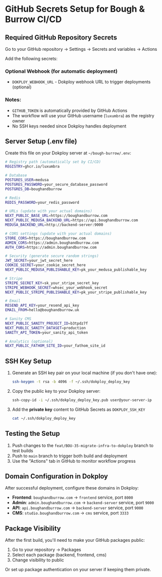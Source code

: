 # GitHub Secrets Setup for Bough & Burrow CI/CD

## Required GitHub Repository Secrets

Go to your GitHub repository → Settings → Secrets and variables → Actions

Add the following secrets:

### Optional Webhook (for automatic deployment)
- `DOKPLOY_WEBHOOK_URL` - Dokploy webhook URL to trigger deployments (optional)

### Notes:
- `GITHUB_TOKEN` is automatically provided by GitHub Actions
- The workflow will use your GitHub username (`luxumbra`) as the registry owner
- No SSH keys needed since Dokploy handles deployment

## Server Setup (.env file)

Create this file on your Dokploy server at `~/bough-burrow/.env`:

```bash
# Registry path (automatically set by CI/CD)
REGISTRY=ghcr.io/luxumbra

# Database
POSTGRES_USER=medusa
POSTGRES_PASSWORD=your_secure_database_password
POSTGRES_DB=boughandburrow

# Redis
REDIS_PASSWORD=your_redis_password

# URLs (update with your actual domains)
NEXT_PUBLIC_BASE_URL=https://boughandburrow.com
NEXT_PUBLIC_MEDUSA_BACKEND_URL=https://api.boughandburrow.com
MEDUSA_BACKEND_URL=http://backend-server:9000

# CORS settings (update with your actual domains)
STORE_CORS=https://boughandburrow.com
ADMIN_CORS=https://admin.boughandburrow.com
AUTH_CORS=https://admin.boughandburrow.com

# Security (generate secure random strings)
JWT_SECRET=your_jwt_secret_here
COOKIE_SECRET=your_cookie_secret_here
NEXT_PUBLIC_MEDUSA_PUBLISHABLE_KEY=pk_your_medusa_publishable_key

# Stripe
STRIPE_SECRET_KEY=sk_your_stripe_secret_key
STRIPE_WEBHOOK_SECRET=whsec_your_webhook_secret
NEXT_PUBLIC_STRIPE_PUBLISHABLE_KEY=pk_your_stripe_publishable_key

# Email
RESEND_API_KEY=your_resend_api_key
EMAIL_FROM=hello@boughandburrow.uk

# Sanity CMS
NEXT_PUBLIC_SANITY_PROJECT_ID=b3tpdz7f
NEXT_PUBLIC_SANITY_DATASET=production
SANITY_API_TOKEN=your_sanity_api_token

# Analytics (optional)
NEXT_PUBLIC_FATHOM_SITE_ID=your_fathom_site_id
```

## SSH Key Setup

1. Generate an SSH key pair on your local machine (if you don't have one):
   ```bash
   ssh-keygen -t rsa -b 4096 -f ~/.ssh/dokploy_deploy_key
   ```

2. Copy the public key to your Dokploy server:
   ```bash
   ssh-copy-id -i ~/.ssh/dokploy_deploy_key.pub user@your-server-ip
   ```

3. Add the **private key** content to GitHub Secrets as `DOKPLOY_SSH_KEY`
   ```bash
   cat ~/.ssh/dokploy_deploy_key
   ```

## Testing the Setup

1. Push changes to the `feat/BOU-35-migrate-infra-to-dokploy` branch to test builds
2. Push to `main` branch to trigger both build and deployment
3. Use the "Actions" tab in GitHub to monitor workflow progress

## Domain Configuration in Dokploy

After successful deployment, configure these domains in Dokploy:

- **Frontend**: `boughandburrow.com` → `frontend` service, port `8000`
- **Admin**: `admin.boughandburrow.com` → `backend-server` service, port `9000`
- **API**: `api.boughandburrow.com` → `backend-server` service, port `9000`
- **CMS**: `studio.boughandburrow.com` → `cms` service, port `3333`

## Package Visibility

After the first build, you'll need to make your GitHub packages public:
1. Go to your repository → Packages
2. Select each package (backend, frontend, cms)
3. Change visibility to public

Or set up package authentication on your server if keeping them private.